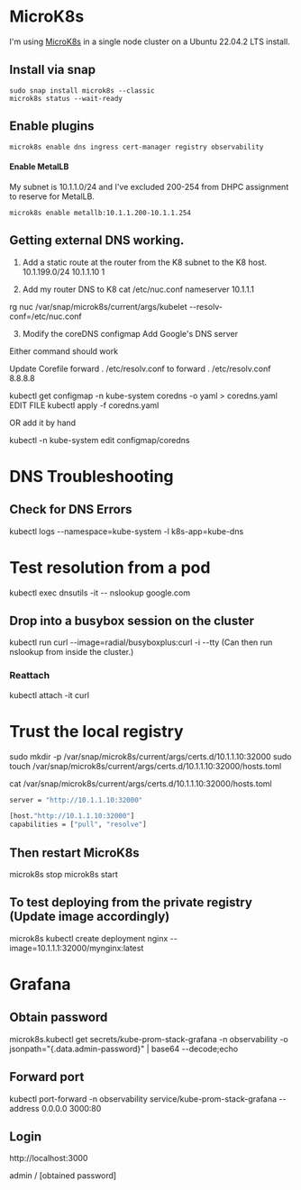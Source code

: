 # MicroK8s
I'm using [MicroK8s](https://microk8s.io/) in a single node cluster on a Ubuntu 22.04.2 LTS install.

## Install via snap
```
sudo snap install microk8s --classic
microk8s status --wait-ready
```

## Enable plugins
```
microk8s enable dns ingress cert-manager registry observability
```

#### Enable MetalLB
My subnet is 10.1.1.0/24 and I've excluded 200-254 from DHPC assignment to reserve for MetalLB.
```
microk8s enable metallb:10.1.1.200-10.1.1.254
```

## Getting external DNS working.
1. Add a static route at the router from the K8 subnet to the K8 host.
10.1.199.0/24 10.1.1.10 1


2. Add my router DNS to K8
cat /etc/nuc.conf
nameserver 10.1.1.1

rg nuc /var/snap/microk8s/current/args/kubelet
--resolv-conf=/etc/nuc.conf

3. Modify the coreDNS configmap
Add Google's DNS server

Either command should work

Update Corefile forward . /etc/resolv.conf to forward . /etc/resolv.conf 8.8.8.8

kubectl get configmap -n kube-system coredns -o yaml > coredns.yaml
EDIT FILE
kubectl apply -f coredns.yaml

OR add it by hand

kubectl -n kube-system edit configmap/coredns


# DNS Troubleshooting

## Check for DNS Errors
kubectl logs --namespace=kube-system -l k8s-app=kube-dns

# Test resolution from a pod
kubectl exec dnsutils -it -- nslookup google.com

## Drop into a busybox session on the cluster
kubectl run curl --image=radial/busyboxplus:curl -i --tty
(Can then run nslookup from inside the cluster.)

### Reattach
kubectl attach -it curl


# Trust the local registry
sudo mkdir -p /var/snap/microk8s/current/args/certs.d/10.1.1.10:32000
sudo touch /var/snap/microk8s/current/args/certs.d/10.1.1.10:32000/hosts.toml

cat /var/snap/microk8s/current/args/certs.d/10.1.1.10:32000/hosts.toml
``` sh
server = "http://10.1.1.10:32000"

[host."http://10.1.1.10:32000"]
capabilities = ["pull", "resolve"]
```

## Then restart MicroK8s
microk8s stop
microk8s start

## To test deploying from the private registry (Update image accordingly)
microk8s kubectl create deployment nginx --image=10.1.1.1:32000/mynginx:latest

#  Grafana 
## Obtain password
microk8s.kubectl get secrets/kube-prom-stack-grafana -n observability -o jsonpath="{.data.admin-password}" | base64 --decode;echo

## Forward port
kubectl port-forward -n observability service/kube-prom-stack-grafana --address 0.0.0.0 3000:80

## Login
http://localhost:3000

admin / [obtained password]